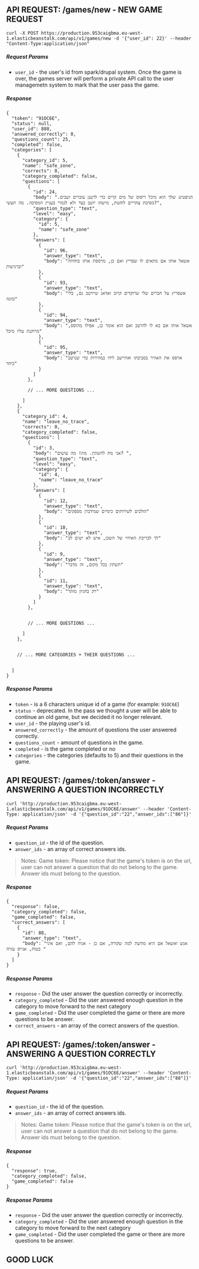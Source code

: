 ## API REQUEST: /games/new - NEW GAME REQUEST

```
curl -X POST https://production.953caigbma.eu-west-1.elasticbeanstalk.com/api/v1/games/new -d '{"user_id": 22}' --header "Content-Type:application/json"
```

##### Request Params

* `user_id` - the user's id from spark/drupal system. Once the game is over, the games server will perform a private API call to the user managemetn system to mark that the user pass the game.

##### Response

```
{
  "token": "91OC6E",
  "status": null,
  "user_id": 888,
  "answered_correctly": 0,
  "questions_count": 25,
  "completed": false,
  "categories": [
    {
      "category_id": 5,
      "name": "safe_zone",
      "corrects": 0,
      "category_completed": false,
      "questions": [
        {
          "id": 24,
          "body": "הגיפטינג שלך הוא מיכל ריסוס של מים קרים כדי לרענן עוברים ושבים. מסיבת צהריים לוהטת, מישהו יושב בצד ולא לגמרי בעניין המסיבה. מה תעשי?",
          "question_type": "text",
          "level": "easy",
          "category": {
            "id": 5,
            "name": "safe_zone"
          },
          "answers": [
            {
              "id": 96,
              "answer_type": "text",
              "body": "אשאל אותו אם מתאים לו שפריץ ואם כן, מרססת אותו בחדווה וברגישות"
            },
            {
              "id": 93,
              "answer_type": "text",
              "body": "אשפריץ על חברים שלי שרוקדים קרוב ואדאג שיירטב גם, בלי כוונה"
            },
            {
              "id": 94,
              "answer_type": "text",
              "body": "אשאל אותו אם בא לו להרטב ואם הוא אומר כן, אפילו מהוסס, מרוקנת עליו מיכל"
            },
            {
              "id": 95,
              "answer_type": "text",
              "body": "ארסס את האוויר בסביבתו ואתיישב לידו במהירות כדי שנרטב ביחד"
            }
          ]
        },

        // ... MORE QUESTIONS ...

      ]
    },
    {
      "category_id": 4,
      "name": "leave_no_trace",
      "corrects": 0,
      "category_completed": false,
      "questions": [
        {
          "id": 3,
          "body": "אני מת להשתין. מת! מה עושים? ",
          "question_type": "text",
          "level": "easy",
          "category": {
            "id": 4,
            "name": "leave_no_trace"
          },
          "answers": [
            {
              "id": 12,
              "answer_type": "text",
              "body": "הולכים לשירותים כימיים שמידברן מספקים"
            },
            {
              "id": 10,
              "answer_type": "text",
              "body": "לך לבריכת האידוי של השכן, איש לא ישים לב"
            },
            {
              "id": 9,
              "answer_type": "text",
              "body": "תשתין בכל מקום, זה מדבר"
            },
            {
              "id": 11,
              "answer_type": "text",
              "body": "רק בחניון מותר"
            }
          ]
        },


        // ... MORE QUESTIONS ...

      ]
    },


    // ... MORE CATEGORIES + THEIR QUESTIONS ...


  ]
}
```

##### Response Params

* `token` - is a 6 characters unique id of a game (for example: `91OC6E`)
* `status` - deprecated. In the pass we thought a user will be able to continue an old game, but we decided it no longer relevant.
* `user_id` - the playing user's id.
* `answered_correctly` - the amount of questions the user answered correctly.
* `questions_count` - amount of questions in the game.
* `completed` - is the game completed or no
* `categories` - the categories (defaults to 5) and their questions in the game.

## API REQUEST: /games/:token/answer - ANSWERING A QUESTION INCORRECTLY

```
curl 'http://production.953caigbma.eu-west-1.elasticbeanstalk.com/api/v1/games/91OC6E/answer' --header 'Content-Type: application/json' -d '{"question_id":"22","answer_ids":["86"]}'
```

##### Request Params

* `question_id` - the id of the question.
* `answer_ids` - an array of correct answers ids.

> Notes:
> Game token: Please notice that the game's token is on the url, user can not answer a question that do not belong to the game.
> Answer ids must belong to the question.

##### Response

```
{
  "response": false,
  "category_completed": false,
  "game_completed": false,
  "correct_answers": [
    {
      "id": 88,
      "answer_type": "text",
      "body": "אגש ואשאל אם היא מודעת למה שקורה, אם כן - אניח להם, ואם איני בטוח, אגייס עזרה "
    }
  ]
}
```

##### Response Params

* `response` - Did the user answer the question correctly or incorrectly.
* `category_completed` - Did the user answered enough question in the category to move forward to the next category
* `game_completed` - Did the user completed the game or there are more questions to be answer.
* `correct_answers` - an array of the correct answers of the question.


## API REQUEST: /games/:token/answer - ANSWERING A QUESTION CORRECTLY 

```
curl 'http://production.953caigbma.eu-west-1.elasticbeanstalk.com/api/v1/games/91OC6E/answer' --header 'Content-Type: application/json' -d '{"question_id":"22","answer_ids":["88"]}'
```

##### Request Params

* `question_id` - the id of the question.
* `answer_ids` - an array of correct answers ids.

> Notes:
> Game token: Please notice that the game's token is on the url, user can not answer a question that do not belong to the game.
> Answer ids must belong to the question.

##### Response

```
{
  "response": true,
  "category_completed": false,
  "game_completed": false
}
```

##### Response Params

* `response` - Did the user answer the question correctly or incorrectly.
* `category_completed` - Did the user answered enough question in the category to move forward to the next category
* `game_completed` - Did the user completed the game or there are more questions to be answer.


## GOOD LUCK